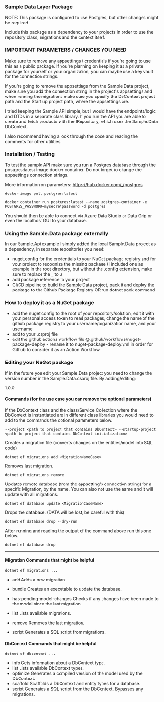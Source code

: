 ### Sample Data Layer Package

NOTE: This package is configured to use Postgres, but other changes might be required.

Include this package as a dependency to your projects in order to use the repository class, migrations and the context itself.

### IMPORTANT PARAMETERS / CHANGES YOU NEED

Make sure to remove any appsettings / credentials if you're going to use this as a public package. If you're planning on keeping it as a private package for yourself or your organization, you can maybe use a key vault for the connection strings.

If you're going to remove the appsettings from the Sample.Data project, make sure you add the connection string in the project's appsettings and when running the migrations make sure you specify the DbContext project path and the Start up project path, where the appsettings are.

I tried keeping the Sample API simple, but I would have the endpoints/logic and DTOs in a separate class library. If you run the API you are able to create and fetch products with the IRepository, which uses the Sample.Data DbContext.

I also recommend having a look through the code and reading the comments for other utilities.

### Installation / Testing

To test the sample API make sure you run a Postgres database through the postgres:latest image docker container. Do not forget to change the appsettings connection strings.

More information on parameters: https://hub.docker.com/_/postgres

```shell
docker image pull postgres:latest

docker container run postgres:latest --name postgres-container -e POSTGRES_PASSWORD=mysecretpassword -d postgres
```

You should then be able to connect via Azure Data Studio or Data Grip or even the localhost GUI to your database.

### Using the Sample.Data package externally

In our Sample.Api example I simply added the local Sample.Data project as a dependency, in separate repositories you need:

- nuget.config for the credentials to your NuGet package registry and for your project to recognize the missing package (I included one as example in the root directory, but without the .config extension, make sure to replace the _ to .)
- add package reference to your project
- CI/CD pipeline to build the Sample.Data project, pack it and deploy the package to the Github Package Registry OR run dotnet pack command

### How to deploy it as a NuGet package

- add the nuget.config to the root of your repository/solution, edit it with your personal access token to read packages, change the name of the github package registry to your username/organization name, and your username
- add <PackageReference Include="Sample.Data" Version="1.0.0" /> to your .csproj file
- edit the github actions workflow file @.github/workflows/nuget-package-deploy - rename it to nuget-package-deploy.yml in order for Github to consider it as an Action Workflow

### Editing your NuGet package

If in the future you edit your Sample.Data project you need to change the version number in the Sample.Data.csproj file. By adding/editing:

<Version>1.0.0</Version>

#### Commands (for the use case you can remove the optional parameters)

If the DbContext class and the class/Service Collection where the DbContext is instantiated are in different class libraries you would need to add to the commands the optional parameters below.

```shell
--project <path to project that contains DbContext> --startup-project <path to project that contains DbContext initialization>
```

Creates a migration file (converts changes on the entities/model into SQL code)

```shell 
dotnet ef migrations add <MigrationNameCase> 
```

Removes last migration.

```shell 
dotnet ef migrations remove
```

Updates remote database (from the appsetting's connection string) for a specific Migration, by the name. You can also not use the name and it will update with all migrations.

```shell 
dotnet ef database update <MigrationCaseName>
```

Drops the database. (DATA will be lost, be careful with this)

```shell 
dotnet ef database drop --dry-run
```

After running and reading the output of the command above run this one below.

```shell 
dotnet ef database drop
```

----

#### Migration Commands that might be helpful

```shell
dotnet ef migrations ...
```

* add                        Adds a new migration. 

* bundle                     Creates an executable to update the database.

* has-pending-model-changes  Checks if any changes have been made to the model since the last migration.

* list                       Lists available migrations.

* remove                     Removes the last migration.

* script                     Generates a SQL script from migrations.

#### DbContext Commands that might be helpful

```shell
dotnet ef dbcontext ...
```

* info      Gets information about a DbContext type.
* list      Lists available DbContext types.
* optimize  Generates a compiled version of the model used by the DbContext.
* scaffold  Scaffolds a DbContext and entity types for a database.
* script    Generates a SQL script from the DbContext. Bypasses any migrations.
